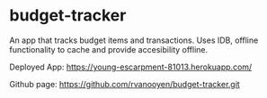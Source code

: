 # budget-tracker
An app that tracks budget items and transactions.
Uses IDB, offline functionality to cache and provide accesibility offline.

Deployed App:
https://young-escarpment-81013.herokuapp.com/

Github page:
https://github.com/rvanooyen/budget-tracker.git
